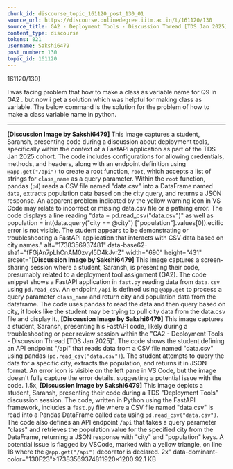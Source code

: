 ```yaml
---
chunk_id: discourse_topic_161120_post_130_01
source_url: https://discourse.onlinedegree.iitm.ac.in/t/161120/130
source_title: GA2 - Deployment Tools - Discussion Thread [TDS Jan 2025]
content_type: discourse
tokens: 821
username: Sakshi6479
post_number: 130
topic_id: 161120
---
```


161120/130)

I was facing problem that how to make a class as variable name for Q9 in GA2 . but now i get a solution which was helpful for making class as variable. The below command is the solution for the problem of how to make a class variable name in python.

---

**[Discussion Image by Sakshi6479]** This image captures a student, Saransh, presenting code during a discussion about deployment tools, specifically within the context of a FastAPI application as part of the TDS Jan 2025 cohort. The code includes configurations for allowing credentials, methods, and headers, along with an endpoint definition using `@app.get("/api")` to create a root function, `root`, which accepts a list of strings for `class_name` as a query parameter. Within the `root` function, pandas (`pd`) reads a CSV file named "data.csv" into a DataFrame named `data`, extracts population data based on the city query, and returns a JSON response. An apparent problem indicated by the yellow warning icon in VS Code may relate to incorrect or missing data.csv file or a pathing error. The code displays a line reading "data = pd.read_csv("data.csv")" as well as population = int(data.query("city == @city") ["population"].values[0]).ecific error is not visible. The student appears to be demonstrating or troubleshooting a FastAPI application that interacts with CSV data based on city names." alt="1738356937481" data-base62-sha1="fFGjAn7pLhCnAM0zvyI5D4kJvrZ" width="690" height="431" srcset="**[Discussion Image by Sakshi6479]** This image captures a screen-sharing session where a student, Saransh, is presenting their code, presumably related to a deployment tool assignment (GA2). The code snippet shows a FastAPI application in `fast.py` reading data from `data.csv` using `pd.read_csv`. An endpoint `/api` is defined using `@app.get` to process a query parameter `class_name` and return city and population data from the dataframe. The code uses pandas to read the data and then query based on city, it looks like the student may be trying to pull city data from the data.csv file and display it., **[Discussion Image by Sakshi6479]** This image captures a student, Saransh, presenting his FastAPI code, likely during a troubleshooting or peer review session within the "GA2 - Deployment Tools - Discussion Thread [TDS Jan 2025]". The code shows the student defining an API endpoint "/api" that reads data from a CSV file named "data.csv" using pandas (`pd.read_csv("data.csv")`). The student attempts to query the data for a specific city, extracts the population, and returns it in JSON format. An error icon is visible on the left pane in VS Code, but the image doesn't fully capture the error details, suggesting a potential issue with the code. 1.5x, **[Discussion Image by Sakshi6479]** This image depicts a student, Saransh, presenting their code during a TDS "Deployment Tools" discussion session. The code, written in Python using the FastAPI framework, includes a `fast.py` file where a CSV file named "data.csv" is read into a Pandas DataFrame called `data` using `pd.read_csv("data.csv")`. The code also defines an API endpoint `/api` that takes a query parameter "class" and retrieves the population value for the specified city from the DataFrame, returning a JSON response with "city" and "population" keys. A potential issue is flagged by VSCode, marked with a yellow triangle, on line 18 where the `@app.get("/api")` decorator is declared. 2x" data-dominant-color="130F23">17383569374811920×1200 92.1 KB
